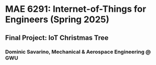 # MAE 6291: Internet-of-Things for Engineers (Spring 2025)
## Final Project: IoT Christmas Tree
### Dominic Savarino, Mechanical & Aerospace Engineering @ GWU
